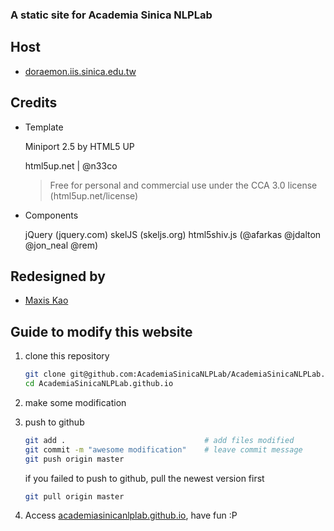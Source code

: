 ### A static site for Academia Sinica NLPLab

Host
---

- [doraemon.iis.sinica.edu.tw](http://doraemon.iis.sinica.edu.tw)


Credits
---

- Template

	Miniport 2.5 by HTML5 UP
	
	html5up.net | @n33co
	
	> Free for personal and commercial use under the CCA 3.0 license (html5up.net/license)
	

- Components

	jQuery (jquery.com)
	skelJS (skeljs.org)
	html5shiv.js (@afarkas @jdalton @jon_neal @rem)

		
		
Redesigned by
---

- [Maxis Kao](http://doraemon.iis.sinica.edu.tw/maxis/)


Guide to modify this website
---

1. clone this repository

	```sh
	git clone git@github.com:AcademiaSinicaNLPLab/AcademiaSinicaNLPLab.github.io.git
	cd AcademiaSinicaNLPLab.github.io
	```
2. make some modification

3. push to github

	```sh
	git add .								# add files modified
	git commit -m "awesome modification"	# leave commit message
	git push origin master
	```
	
	if you failed to push to github, pull the newest version first
	```sh
	git pull origin master
	```

4. Access [academiasinicanlplab.github.io](http://academiasinicanlplab.github.io), have fun :P
